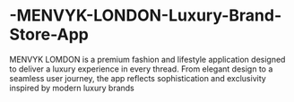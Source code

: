 # -MENVYK-LONDON-Luxury-Brand-Store-App
MENVYK  LOMDON is a premium fashion and lifestyle application designed to deliver a luxury experience in every thread. From elegant design to a seamless user journey, the app reflects sophistication and exclusivity inspired by modern luxury brands
